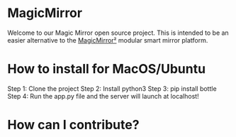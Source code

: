 # MagicMirror
Welcome to our Magic Mirror open source project. This is intended to be an easier alternative to the [MagicMirror²](https://github.com/MichMich/MagicMirror) modular smart mirror platform. 

# How to install for MacOS/Ubuntu
Step 1: Clone the project
Step 2: Install python3 
Step 3: pip install bottle
Step 4: Run the app.py file and the server will launch at localhost! 

# How can I contribute?
